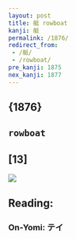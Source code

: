 ```yaml
---
layout: post
title: 艇 rowboat
kanji: 艇
permalink: /1876/
redirect_from:
 - /艇/
 - /rowboat/
pre_kanji: 1875
nex_kanji: 1877
---
```


## {1876}

## `rowboat`

## [13]

<div class="stroke"><img src="E88987.png" /></div>

## Reading:

### On-Yomi: テイ

